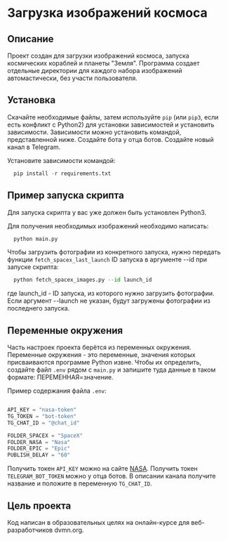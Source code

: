 # Загрузка изображений космоса
## Описание
Проект создан для загрузки изображений космоса, запуска космических кораблей и планеты "Земля". Программа создает отдельные директории для каждого набора изображений автомастически, без участи пользователя.


## Установка
Скачайте необходимые файлы, затем используйте `pip` (или `pip3`, если есть конфликт с Python2) для установки зависимостей и установить зависимости. Зависимости можно установить командой, представленной ниже.
Создайте бота у отца ботов. Создайте новый канал в Telegram.

Установите зависимости командой:
```python
  pip install -r requirements.txt
```

## Пример запуска скрипта
Для запуска скрипта у вас уже должен быть установлен Python3.

Для получения необходимых изображений необходимо написать:

```python
  python main.py
```
Чтобы загрузить фотографии из конкретного запуска, нужно передать функции `fetch_spacex_last_launch` ID запуска в аргументе --id при запуске скрипта:

```python
  python fetch_spacex_images.py --id launch_id
```
где launch_id - ID запуска, из которого нужно загрузить фотографии. Если аргумент --launch не указан, будут загружены фотографии из последнего запуска.

## Переменные окружения
Часть настроек проекта берётся из переменных окружения.
Переменные окружения - это переменные, значения которых присваиваются программе Python извне.
Чтобы их определить, создайте файл `.env` рядом с `main.py` и запишите туда данные в таком формате: ПЕРЕМЕННАЯ=значение.

Пример содержания файла `.env`:

```python

API_KEY = "nasa-token"
TG_TOKEN = "bot-token"
TG_CHAT_ID = "@chat_id"

FOLDER_SPACEX = "SpaceX"
FOLDER_NASA = "Nasa"
FOLDER_EPIC = "Epic"
PUBLISH_DELAY = "60"

```

Получить токен `API_KEY` можно на сайте [NASA](https://api.nasa.gov/).
Получить токен `TELEGRAM_BOT_TOKEN` можно у отца ботов.
В описании канала получите название и положите в переменную `TG_CHAT_ID`.

## Цель проекта
Код написан в образовательных целях на онлайн-курсе для веб-разработчиков dvmn.org.
